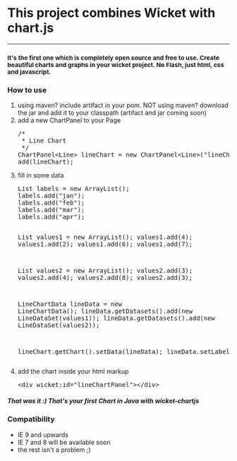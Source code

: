 <h1>This project combines Wicket with chart.js</h1>
<hr />
<h3><small>It's the first one which is completely open source and free to use.
Create beautiful charts and graphs in your wicket project. 
No Flash, just html, css and javascript.</small></h3>

<h3>How to use</h3>

<ol>
<li>using maven? include artifact in your pom.  NOT using maven? download the jar and add it to your classpath (artifact and jar coming soon)</li>
<li>add a new ChartPanel to your Page</li>
<pre>
/*
 * Line Chart
 */
ChartPanel&lt;Line&gt; lineChart = new ChartPanel&lt;Line&gt;("lineChartPanel", new Line());
add(lineChart);
</pre>

<li>fill in some data</li>
<pre>
List<String> labels = new ArrayList<String>();
labels.add("jan");
labels.add("feb");
labels.add("mar");
labels.add("apr");

List<Integer> values1 = new ArrayList<Integer>();
values1.add(4);
values1.add(2);
values1.add(6);
values1.add(7);

List<Integer> values2 = new ArrayList<Integer>();
values2.add(3);
values2.add(4);
values2.add(8);
values2.add(3);

LineChartData<LineDataSet> lineData = new LineChartData<LineDataSet>();
lineData.getDatasets().add(new LineDataSet(values1));
lineData.getDatasets().add(new LineDataSet(values2));

lineChart.getChart().setData(lineData);
lineData.setLabels(labels);
</pre>
<li>add the chart inside your html markup</li>
<pre>
&lt;div wicket:id="lineChartPanel"&gt;&lt;/div&gt;
</pre>
</ol>
<h5>That was it :) That's your first Chart in Java with wicket-chartjs</h5>

<h3>Compatibility</h3>
<ul>
<li>IE 9 and upwards</li>
<li>IE 7 and 8 will be available soon</li>
<li>the rest isn't a problem ;)</li>
<ul>
